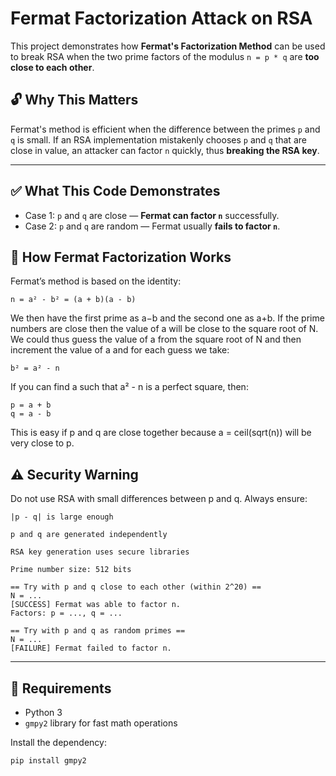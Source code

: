 # Fermat Factorization Attack on RSA

This project demonstrates how **Fermat's Factorization Method** can be used to break RSA when the two prime factors of the modulus `n = p * q` are **too close to each other**.

## 🔓 Why This Matters

Fermat's method is efficient when the difference between the primes `p` and `q` is small. If an RSA implementation mistakenly chooses `p` and `q` that are close in value, an attacker can factor `n` quickly, thus **breaking the RSA key**.

---

## ✅ What This Code Demonstrates

- Case 1: `p` and `q` are close — **Fermat can factor `n`** successfully.
- Case 2: `p` and `q` are random — Fermat usually **fails to factor `n`**.

## 🔬 How Fermat Factorization Works
Fermat’s method is based on the identity:

```
n = a² - b² = (a + b)(a - b)
```
We then have the first prime as a−b and the second one as a+b. 
If the prime numbers are close then the value of a will be close to the square root of N. We could thus guess the value of a from the square root of N and then increment the value of a and for each guess we take:
```
b² = a² - n
```
If you can find a such that a² - n is a perfect square, then:

```
p = a + b  
q = a - b
```
This is easy if p and q are close together because a = ceil(sqrt(n)) will be very close to p.

## ⚠️ Security Warning
Do not use RSA with small differences between p and q. Always ensure:
```
|p - q| is large enough

p and q are generated independently

RSA key generation uses secure libraries
```

```
Prime number size: 512 bits

== Try with p and q close to each other (within 2^20) ==
N = ...
[SUCCESS] Fermat was able to factor n.
Factors: p = ..., q = ...

== Try with p and q as random primes ==
N = ...
[FAILURE] Fermat failed to factor n.
```

---

## 🧠 Requirements

- Python 3
- `gmpy2` library for fast math operations

Install the dependency:
```bash
pip install gmpy2

